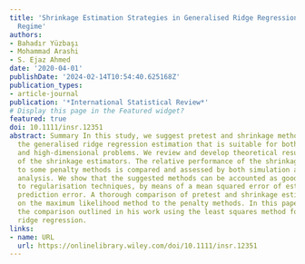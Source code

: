 ```yaml
---
title: 'Shrinkage Estimation Strategies in Generalised Ridge Regression Models: Low/High‐Dimension
  Regime'
authors:
- Bahadır Yüzbaşı
- Mohammad Arashi
- S. Ejaz Ahmed
date: '2020-04-01'
publishDate: '2024-02-14T10:54:40.625168Z'
publication_types:
- article-journal
publication: '*International Statistical Review*'
# Display this page in the Featured widget?
featured: true
doi: 10.1111/insr.12351
abstract: Summary In this study, we suggest pretest and shrinkage methods based on
  the generalised ridge regression estimation that is suitable for both multicollinear
  and high‐dimensional problems. We review and develop theoretical results for some
  of the shrinkage estimators. The relative performance of the shrinkage estimators
  to some penalty methods is compared and assessed by both simulation and real‐data
  analysis. We show that the suggested methods can be accounted as good competitors
  to regularisation techniques, by means of a mean squared error of estimation and
  prediction error. A thorough comparison of pretest and shrinkage estimators based
  on the maximum likelihood method to the penalty methods. In this paper, we extend
  the comparison outlined in his work using the least squares method for the generalised
  ridge regression.
links:
- name: URL
  url: https://onlinelibrary.wiley.com/doi/10.1111/insr.12351
---
```

